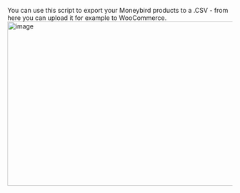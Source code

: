 You can use this script to export your Moneybird products to a .CSV - from here you can upload it for example to WooCommerce.
<img width="1646" height="369" alt="image" src="https://github.com/user-attachments/assets/0512cb48-e30b-4592-aa1b-07b6f2e3fe96" />
